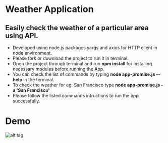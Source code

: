 # Weather Application
## Easily check the weather of a particular area using API.

* Developed using node.js packages yargs and axios for HTTP client in node environment.
* Please fork or download the project to run it in terminal.
* Open the project through terminal and run **npm install** for installing necessary modules before running the App.
* You can check the list of commands by typing **node app-promise.js --help** in the terminal.
* To check the weather for eg. San Francisco type **node app-promise.js -a 'San Francisco'**
* Please follow the listed commands intructions to run the app successfully.

# Demo
![alt tag](https://github.com/Bsmalhi/Weather-Node-App/Jul_31_2017_1_41_PM.gif)
